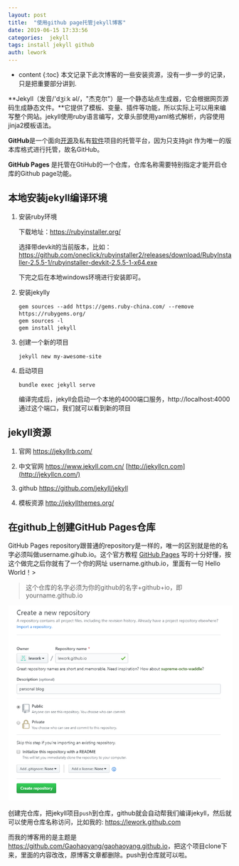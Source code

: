 ```yaml
---
layout: post
title:  "使用github page托管jekyll博客"
date: 2019-06-15 17:33:56
categories:  jekyll
tags: install jekyll github
auth: lework
---
```

* content
{:toc}
本文记录下此次博客的一些安装资源，没有一步一步的记录，只是把重要部分讲到.

**Jekyll（发音/'dʒiːk əl/，"杰克尔"）是一个静态站点生成器，它会根据网页源码生成静态文件。**它提供了模板、变量、插件等功能，所以实际上可以用来编写整个网站。jekyll使用ruby语言编写，文章头部使用yaml格式解析，内容使用jinja2模板语法。

**GitHub**是一个面向[开源](https://baike.baidu.com/item/开源/20720669)及私有[软件](https://baike.baidu.com/item/软件/12053)项目的托管平台，因为只支持git 作为唯一的版本库格式进行托管，故名GitHub。

**GitHub Pages** 是托管在GtiHub的一个仓库，仓库名称需要特别指定才能开启仓库的Github page功能。





## 本地安装jekyll编译环境

1. 安装ruby环境

   下载地址：https://rubyinstaller.org/

   选择带devkit的当前版本，比如：https://github.com/oneclick/rubyinstaller2/releases/download/RubyInstaller-2.5.5-1/rubyinstaller-devkit-2.5.5-1-x64.exe

   下完之后在本地windows环境进行安装即可。

2. 安装jekylly

   ```
   gem sources --add https://gems.ruby-china.com/ --remove https://rubygems.org/
   gem sources -l
   gem install jekyll
   ```

3. 创建一个新的项目

   ```
   jekyll new my-awesome-site
   ```

4. 启动项目

   ```
   bundle exec jekyll serve
   ```

   编译完成后，jekyll会启动一个本地的4000端口服务，http://localhost:4000通过这个端口，我们就可以看到新的项目



## jekyll资源

1. 官网 <https://jekyllrb.com/>
2. 中文官网 <https://www.jekyll.com.cn/>  [http://jekyllcn.com](http://jekyllcn.com/)
3. github <https://github.com/jekyll/jekyll>

4.  模板资源 <http://jekyllthemes.org/>



## 在github上创建GitHub Pages仓库

GitHub Pages repository跟普通的repository是一样的，唯一的区别就是他的名字必须叫做username.gihub.io。这个官方教程 [GitHub Pages](https://pages.github.com/) 写的十分好懂，按这个做完之后你就有了一个你的网址 username.github.io，里面有一句 Hello World！>

>  这个仓库的名字必须为你的github的名字+github+io，即yourname.github.io

![1560432864952](/assets/images/jekyll/1560432864952.png)

创建完仓库，把jekyll项目`push`到仓库，github就会自动帮我们编译jekyll，然后就可以使用仓库名称访问，比如我的: https://lework.github.com

而我的博客用的是主题是<https://github.com/Gaohaoyang/gaohaoyang.github.io>，把这个项目clone下来，里面的内容改改，原博客文章都删除。push到仓库就可以啦。

